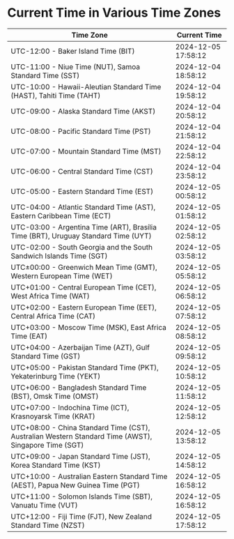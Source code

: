 # Current Time in Various Time Zones

| Time Zone | Current Time |
|-----------|--------------|
| UTC-12:00 - Baker Island Time (BIT) | 2024-12-05 17:58:12 |
| UTC-11:00 - Niue Time (NUT), Samoa Standard Time (SST) | 2024-12-04 18:58:12 |
| UTC-10:00 - Hawaii-Aleutian Standard Time (HAST), Tahiti Time (TAHT) | 2024-12-04 19:58:12 |
| UTC-09:00 - Alaska Standard Time (AKST) | 2024-12-04 20:58:12 |
| UTC-08:00 - Pacific Standard Time (PST) | 2024-12-04 21:58:12 |
| UTC-07:00 - Mountain Standard Time (MST) | 2024-12-04 22:58:12 |
| UTC-06:00 - Central Standard Time (CST) | 2024-12-04 23:58:12 |
| UTC-05:00 - Eastern Standard Time (EST) | 2024-12-05 00:58:12 |
| UTC-04:00 - Atlantic Standard Time (AST), Eastern Caribbean Time (ECT) | 2024-12-05 01:58:12 |
| UTC-03:00 - Argentina Time (ART), Brasília Time (BRT), Uruguay Standard Time (UYT) | 2024-12-05 02:58:12 |
| UTC-02:00 - South Georgia and the South Sandwich Islands Time (SGT) | 2024-12-05 03:58:12 |
| UTC±00:00 - Greenwich Mean Time (GMT), Western European Time (WET) | 2024-12-05 05:58:12 |
| UTC+01:00 - Central European Time (CET), West Africa Time (WAT) | 2024-12-05 06:58:12 |
| UTC+02:00 - Eastern European Time (EET), Central Africa Time (CAT) | 2024-12-05 07:58:12 |
| UTC+03:00 - Moscow Time (MSK), East Africa Time (EAT) | 2024-12-05 08:58:12 |
| UTC+04:00 - Azerbaijan Time (AZT), Gulf Standard Time (GST) | 2024-12-05 09:58:12 |
| UTC+05:00 - Pakistan Standard Time (PKT), Yekaterinburg Time (YEKT) | 2024-12-05 10:58:12 |
| UTC+06:00 - Bangladesh Standard Time (BST), Omsk Time (OMST) | 2024-12-05 11:58:12 |
| UTC+07:00 - Indochina Time (ICT), Krasnoyarsk Time (KRAT) | 2024-12-05 12:58:12 |
| UTC+08:00 - China Standard Time (CST), Australian Western Standard Time (AWST), Singapore Time (SGT) | 2024-12-05 13:58:12 |
| UTC+09:00 - Japan Standard Time (JST), Korea Standard Time (KST) | 2024-12-05 14:58:12 |
| UTC+10:00 - Australian Eastern Standard Time (AEST), Papua New Guinea Time (PGT) | 2024-12-05 16:58:12 |
| UTC+11:00 - Solomon Islands Time (SBT), Vanuatu Time (VUT) | 2024-12-05 16:58:12 |
| UTC+12:00 - Fiji Time (FJT), New Zealand Standard Time (NZST) | 2024-12-05 17:58:12 |
